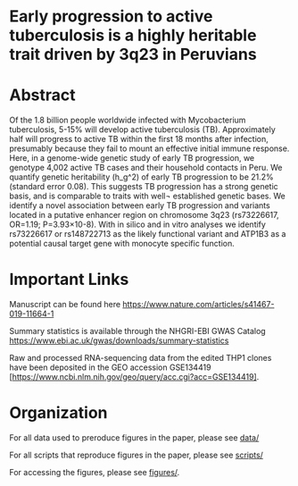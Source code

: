 # Early progression to active tuberculosis is a highly heritable trait driven by 3q23 in Peruvians

# Abstract
Of the 1.8 billion people worldwide infected with Mycobacterium tuberculosis, 5-15% will develop active tuberculosis (TB). Approximately half will progress to active TB within the first 18 months after infection, presumably because they fail to mount an effective initial immune response. Here, in a genome-wide genetic study of early TB progression, we genotype 4,002 active TB cases and their household contacts in Peru. We quantify genetic heritability (h_g^2) of early TB progression to be 21.2% (standard error 0.08). This suggests TB progression has a strong genetic basis, and is comparable to traits with well¬ established genetic bases. We identify a novel association between early TB progression and variants located in a putative enhancer region on chromosome 3q23 (rs73226617, OR=1.19; P=3.93×10-8). With in silico and in vitro analyses we identify rs73226617 or rs148722713 as the likely functional variant and ATP1B3 as a potential causal target gene with monocyte specific function.

# Important Links
Manuscript can be found here https://www.nature.com/articles/s41467-019-11664-1

Summary statistics is available through the NHGRI-EBI GWAS Catalog https://www.ebi.ac.uk/gwas/downloads/summary-statistics

Raw and processed RNA-sequencing data from the edited THP1 clones have been deposited in the GEO accession GSE134419 [https://www.ncbi.nlm.nih.gov/geo/query/acc.cgi?acc=GSE134419].


# Organization
For all data used to preroduce figures in the paper, please see [data/](data/)

For all scripts that reproduce figures in the paper, please see [scripts/](scripts/)

For accessing the figures, please see [figures/](figures/).
